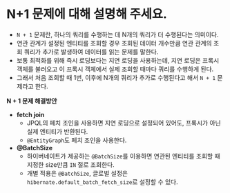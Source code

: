 # N+1 문제에 대해 설명해 주세요.

- `N + 1` 문제란, 하나의 쿼리를 수행하는 데 N개의 쿼리가 더 수행된다는 의미이다.
- 연관 관계가 설정된 엔티티를 조회할 경우 조회된 데이터 개수만큼 연관 관계의 조회 쿼리가 추가로 발생하여 데이터를 읽는 문제를 말한다. 
- 보통 최적화를 위해 즉시 로딩보다는 지연 로딩을 사용하는데, 지연 로딩은 프록시 객체를 불러오고 이 프록시 객체에서 실제 조회할 때마다 쿼리를 수행하게 된다.
- 그래서 처음 조회할 때 1번, 이후에 N개의 쿼리가 추가로 수행된다고 해서 `N + 1` 문제라고 한다.

**N + 1 문제 해결방안**

- **fetch join**
  - JPQL의 페치 조인을 사용하면 지연 로딩으로 설정되어 있어도, 프록시가 아닌 실제 엔티티가 반환된다.
  - `@EntityGraph`도 페치 조인을 사용한다.
- **@BatchSize**
  - 하이버네이트가 제공하는 `@BatchSize`를 이용하면 연관된 엔티티를 조회할 때 지정한 size만큼 `IN` 절로 조회한다.
  - 개별 적용은 `@BatchSize`, 글로벌 설정은 `hibernate.default_batch_fetch_size`로 설정할 수 있다.